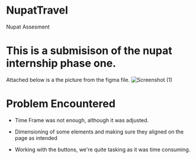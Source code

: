 # NupatTravel
Nupat Assesment

# This is a submisison of the nupat internship phase one. 
Attached below is a the picture from the figma file.
![Screenshot (1)](https://user-images.githubusercontent.com/69279314/229046662-650000af-b98f-4fcd-99d2-4d6711e85d40.png)

# Problem Encountered
- Time Frame was not enough, although it was adjusted.
* Dimensioning of some elements and making sure they aligned on the page as intended
+ Working with the buttons, we're quite tasking as it was time consuming.


